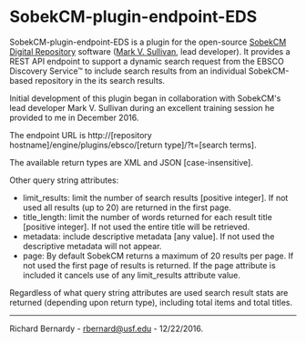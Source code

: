 # SobekCM-plugin-endpoint-EDS
<p>SobekCM-plugin-endpoint-EDS is a plugin for the open-source <a target="_blank" href="https://github.com/MarkVSullivan/SobekCM-Web-Application/">SobekCM Digital Repository</a> software (<a target="_blank" href="https://github.com/MarkVSullivan">Mark V. Sullivan</a>, lead developer). It provides a REST API endpoint to support a dynamic search request from the EBSCO Discovery Service&#8482; to include search results from an individual SobekCM-based repository in the its search results.</p>
<p>Initial development of this plugin began in collaboration with SobekCM's lead developer Mark V. Sullivan during an excellent training session he provided to me in December 2016.</p>
<p>The endpoint URL is http://[repository hostname]/engine/plugins/ebsco/[return type]/?t=[search terms].</p>
<p>The available return types are XML and JSON [case-insensitive].</p> 
<p>Other query string attributes:</p>
<ul>
<li>limit_results: limit the number of search results [positive integer]. If not used all results (up to 20) are returned in the first page.</li>
<li>title_length: limit the number of words returned for each result title [positive integer]. If not used the entire title will be retrieved.</li>
<li>metadata: include descriptive metadata [any value]. If not used the descriptive metadata will not appear.</li> 
<li>page: By default SobekCM returns a maximum of 20 results per page. If not used the first page of results is returned. If the page attribute is included it cancels use of any limit_results attribute value.</li>
</ul>
<p>Regardless of what query string attributes are used search result stats are returned (depending upon return type), including total items and total titles.</p>
<hr/>
<p>Richard Bernardy - <a href="mailto:rbernard@usf.edu">rbernard@usf.edu</a> - 12/22/2016.</p>

